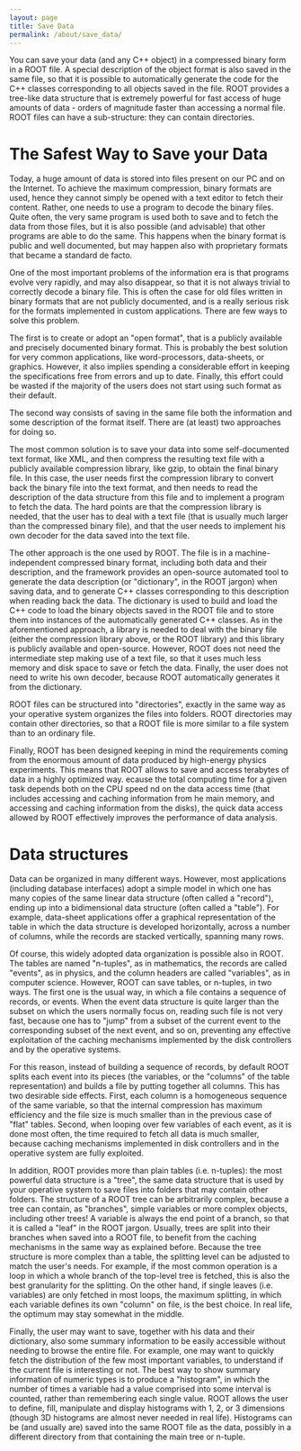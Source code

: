 ```yaml
---
layout: page
title: Save Data
permalink: /about/save_data/
---
```


You can save your data (and any C++ object) in a compressed binary form in a ROOT
file. A special description of the object format is also saved in the same file,
so that it is possible to automatically generate the code for the C++ classes
corresponding to all objects saved in the file. ROOT provides a tree-like data
structure that is extremely powerful for fast access of huge amounts of data - orders
of magnitude faster than accessing a normal file. ROOT files can have a
sub-structure: they can contain directories.

# The Safest Way to Save your Data

Today, a huge amount of data is stored into files present on our PC and on the
Internet. To achieve the maximum compression, binary formats are used, hence they
cannot simply be opened with a text editor to fetch their content. Rather, one
needs to use a program to decode the binary files. Quite often, the very same
program is used both to save and to fetch the data from those files, but it is
also possible (and advisable) that other programs are able to do the same. This
happens when the binary format is public and well documented, but may happen also
with proprietary formats that became a standard de facto.

One of the most important problems of the information era is that programs evolve
very rapidly, and may also disappear, so that it is not always trivial to correctly
decode a binary file. This is often the case for old files written in binary formats
that are not publicly documented, and is a really serious risk for the formats
implemented in custom applications. There are few ways to solve this problem.

The first is to create or adopt an "open format", that is a publicly available
and precisely documented binary format. This is probably the best solution for
very common applications, like word-processors, data-sheets, or graphics. However,
it also implies spending a considerable effort in keeping the specifications free
from errors and up to date. Finally, this effort could be wasted if the majority
of the users does not start using such format as their default.

The second way consists of saving in the same file both the information and some
description of the format itself. There are (at least) two approaches for doing so.

The most common solution is to save your data into some self-documented text format,
like XML, and then compress the resulting text file with a publicly available
compression library, like gzip, to obtain the final binary file. In this case,
the user needs first the compression library to convert back the binary file into
the text format, and then needs to read the description of the data structure from
this file and to implement a program to fetch the data. The hard points are that
the compression library is needed, that the user has to deal with a text file
(that is usually much larger than the compressed binary file), and that the user
needs to implement his own decoder for the data saved into the text file.

The other approach is the one used by ROOT. The file is in a machine-independent
compressed binary format, including both data and their description, and the
framework provides an open-source automated tool to generate the data description
(or "dictionary", in the ROOT jargon) when saving data, and to generate C++ classes
corresponding to this description when reading back the data. The dictionary is used
to build and load the C++ code to load the binary objects saved in the ROOT file and
to store them into instances of the automatically generated C++ classes. As in the
aforementioned approach, a library is needed to deal with the binary file (either
the compression library above, or the ROOT library) and this library is publicly
available and open-source. However, ROOT does not need the intermediate step making
use of a text file, so that it uses much less memory and disk space to save or
fetch the data. Finally, the user does not need to write his own decoder, because
ROOT automatically generates it from the dictionary.

ROOT files can be structured into "directories", exactly in the same way as your
operative system organizes the files into folders. ROOT directories may contain
other directories, so that a ROOT file is more similar to a file system than to
an ordinary file.

Finally, ROOT has been designed keeping in mind the requirements coming from the
enormous amount of data produced by high-energy physics experiments. This means
that ROOT allows to save and access terabytes of data in a highly optimized way.
ecause the total computing time for a given task depends both on the CPU speed
nd on the data access time (that includes accessing and caching information from
he main memory, and accessing and caching information from the disks), the quick
data access allowed by ROOT effectively improves the performance of data analysis.

# Data structures

Data can be organized in many different ways. However, most applications
(including database interfaces) adopt a simple model in which one has many
copies of the same linear data structure (often called a "record"), ending up
into a bidimensional data structure (often called a "table"). For example,
data-sheet applications offer a graphical representation of the table in which
the data structure is developed horizontally, across a number of columns, while
the records are stacked vertically, spanning many rows.

Of course, this widely adopted data organization is possible also in ROOT. The
tables are named "n-tuples", as in mathematics, the records are called "events",
as in physics, and the column headers are called "variables", as in computer
science. However, ROOT can save tables, or n-tuples, in two ways. The first one
is the usual way, in which a file contains a sequence of records, or events. When
the event data structure is quite larger than the subset on which the users normally
focus on, reading such file is not very fast, because one has to "jump" from a
subset of the current event to the corresponding subset of the next event, and so on,
 preventing any effective exploitation of the caching mechanisms implemented by the
 disk controllers and by the operative systems.

For this reason, instead of building a sequence of records, by default ROOT splits
each event into its pieces (the variables, or the "columns" of the table representation)
and builds a file by putting together all columns. This has two desirable side effects.
First, each column is a homogeneous sequence of the same variable, so that the internal
compression has maximum efficiency and the file size is much smaller than in the previous
case of "flat" tables. Second, when looping over few variables of each event, as it
is done most often, the time required to fetch all data is much smaller, because
caching mechanisms implemented in disk controllers and in the operative system are
fully exploited.

In addition, ROOT provides more than plain tables (i.e. n-tuples): the most powerful
data structure is a "tree", the same data structure that is used by your operative
system to save files into folders that may contain other folders. The structure of
a ROOT tree can be arbitrarily complex, because a tree can contain, as "branches",
simple variables or more complex objects, including other trees! A variable is always
the end point of a branch, so that it is called a "leaf" in the ROOT jargon. Usually,
trees are split into their branches when saved into a ROOT file, to benefit from the
caching mechanisms in the same way as explained before. Because the tree structure is
more complex than a table, the splitting level can be adjusted to match the user's
needs. For example, if the most common operation is a loop in which a whole branch
of the top-level tree is fetched, this is also the best granularity for the splitting.
On the other hand, if single leaves (i.e. variables) are only fetched in most loops,
the maximum splitting, in which each variable defines its own "column" on file, is
the best choice. In real life, the optimum may stay somewhat in the middle.

Finally, the user may want to save, together with his data and their dictionary,
also some summary information to be easily accessible without needing to browse
the entire file. For example, one may want to quickly fetch the distribution of
the few most important variables, to understand if the current file is interesting
or not. The best way to show summary information of numeric types is to produce a
"histogram", in which the number of times a variable had a value comprised into
some interval is counted, rather than remembering each single value. ROOT allows
the user to define, fill, manipulate and display histograms with 1, 2, or 3
dimensions (though 3D histograms are almost never needed in real life). Histograms
can be (and usually are) saved into the same ROOT file as the data, possibly in a
different directory from that containing the main tree or n-tuple.
